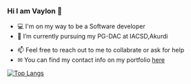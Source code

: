 ### Hi I am Vaylon 👋
 - 💻 I'm on my way to be a Software developer 
 - 🌱 I’m currently pursuing my PG-DAC at IACSD,Akurdi
<!--  - 🛠️ Currently working at Digisol Systems Limited  -->
<!--  - 🔍On the lookout for a job/internship -->
 - 📫 Feel free to reach out to me to collabrate or ask for help 
 - ✉ You can find my contact info on my portfolio [here](https://vaylonfernandes.netlify.app/)<br>


<!--[!Vaylon's GitHub stats](https://github-readme-stats.vercel.app/api?username=vaylon-fernandes)](https://github.com/anuraghazra/github-readme-stats)-->

[![Top Langs](https://github-readme-stats.vercel.app/api/top-langs/?username=vaylon-fernandes&layout=compact&theme=gruvbox)](https://github.com/anuraghazra/github-readme-stats)

<!--
**vaylon-fernandes/vaylon-fernandes** is a ✨ _special_ ✨ repository because its `README.md` (this file) appears on your GitHub profile.

Here are some ideas to get you started:

- 🔭 I’m currently working on ...
- 🌱 I’m currently learning ...
- 👯 I’m looking to collaborate on ...
- 🤔 I’m looking for help with ...
- 💬 Ask me about ...
- 📫 How to reach me: ...
- 😄 Pronouns: ...
- ⚡ Fun fact: ...
-->
